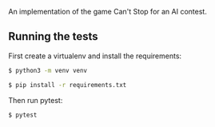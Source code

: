An implementation of the game Can't Stop for an AI contest.


## Running the tests

First create a virtualenv and install the requirements:

```bash
$ python3 -m venv venv
```

```bash
$ pip install -r requirements.txt
```

Then run pytest:

```bash
$ pytest
```
